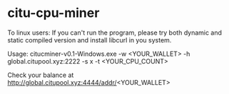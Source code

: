 # citu-cpu-miner

To linux users: If you can't run the program, please try both dynamic and static compiled version and install libcurl in you system.

Usage: citucminer-v0.1-Windows.exe -w <YOUR_WALLET> -h global.citupool.xyz:2222 -s x -t <YOUR_CPU_COUNT>

Check your balance at http://global.citupool.xyz:4444/addr/<YOUR_WALLET>
